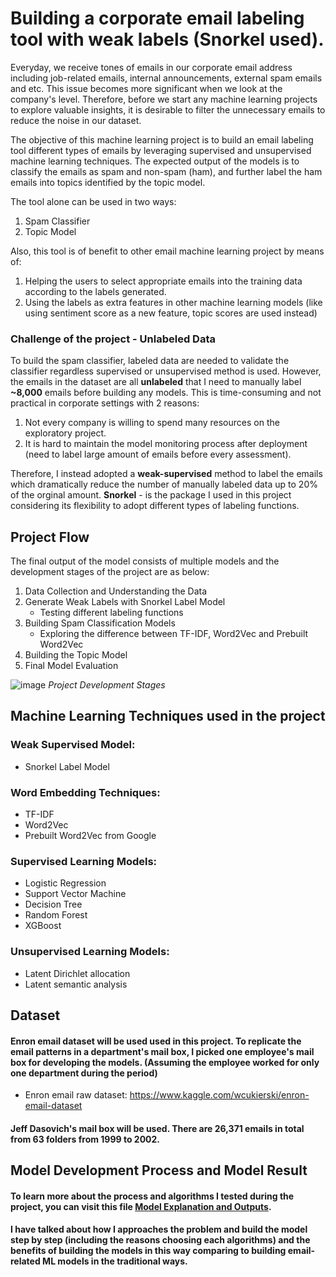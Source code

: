 # Building a corporate email labeling tool with weak labels (Snorkel used).
Everyday, we receive tones of emails in our corporate email address including job-related emails, internal announcements, external spam emails and etc. This issue becomes more significant when we look at the company's level. Therefore, before we start any machine learning projects to explore valuable insights, it is desirable to filter the unnecessary emails to reduce the noise in our dataset.

The objective of this machine learning project is to build an email labeling tool different types of emails by leveraging supervised and unsupervised machine learning techniques. The expected output of the models is to classify the emails as spam and non-spam (ham), and further label the ham emails into topics identified by the topic model.

The tool alone can be used in two ways:
1. Spam Classifier
2. Topic Model

Also, this tool is of benefit to other email machine learning project by means of:
1. Helping the users to select appropriate emails into the training data according to the labels generated.
2. Using the labels as extra features in other machine learning models (like using sentiment score as a new feature, topic scores are used instead)  

### Challenge of the project - Unlabeled Data
To build the spam classifier, labeled data are needed to validate the classifier regardless supervised or unsupervised method is used. However, the emails in the dataset are all **unlabeled** that I need to manually label **~8,000** emails before building any models. This is time-consuming and not practical in corporate settings with 2 reasons: 
1. Not every company is willing to spend many resources on the exploratory project. 
2. It is hard to maintain the model monitoring process after deployment (need to label large amount of emails before every assessment).

Therefore, I instead adopted a **weak-supervised** method to label the emails which dramatically reduce the number of manually labeled data up to 20% of the orginal amount. **Snorkel** - is the package I used in this project considering its flexibility to adopt different types of labeling functions.


## Project Flow
The final output of the model consists of multiple models and the development stages of the project are as below:
  1. Data Collection and Understanding the Data
  2. Generate Weak Labels with Snorkel Label Model
      - Testing different labeling functions
  3. Building Spam Classification Models
      - Exploring the difference between TF-IDF, Word2Vec and Prebuilt Word2Vec 
  4. Building the Topic Model
  5. Final Model Evaluation
   
![image](https://user-images.githubusercontent.com/50670119/153826702-e2fc293f-6533-431c-bcc7-2fe853fc51af.png)
_Project Development Stages_

## Machine Learning Techniques used in the project
  ### Weak Supervised Model:
  - Snorkel Label Model
  
  ### Word Embedding Techniques:
  - TF-IDF
  - Word2Vec
  - Prebuilt Word2Vec from Google
 
  ### Supervised Learning Models:
  - Logistic Regression
  - Support Vector Machine
  - Decision Tree
  - Random Forest 
  - XGBoost
  
  ### Unsupervised Learning Models:
  - Latent Dirichlet allocation
  - Latent semantic analysis
 
## Dataset
#### Enron email dataset will be used used in this project. To replicate the email patterns in a department's mail box, I picked one employee's mail box for developing the models. (Assuming the employee worked for only one department during the period)

  - Enron email raw dataset: https://www.kaggle.com/wcukierski/enron-email-dataset

#### Jeff Dasovich's mail box will be used. There are 26,371 emails in total from 63 folders from 1999 to 2002.

## Model Development Process and Model Result
#### To learn more about the process and algorithms I tested during the project, you can visit this file [Model Explanation and Outputs](https://github.com/jasonlkh-wa/Building-a-corporate-email-labeling-tool-with-weak-labels/blob/main/Model%20Explanation%20and%20Outputs.pptx).  
#### I have talked about how I approaches the problem and build the model step by step (including the reasons choosing each algorithms) and the benefits of building the models in this way comparing to building email-related ML models in the traditional ways.
